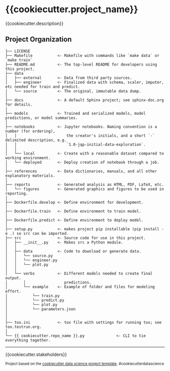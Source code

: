{{cookiecutter.project_name}}
==============================

{{cookiecutter.description}}

Project Organization
------------

    ├── LICENSE
    ├── Makefile           <- Makefile with commands like `make data` or `make train`
    ├── README.md          <- The top-level README for developers using this project.
    ├── data
    │   ├── external       <- Data from third party sources.
    │   ├── engineer       <- Finalized data with schema, scaler, imputer, etc needed for train and predict.
    │   └── source         <- The original, immutable data dump.
    │
    ├── docs               <- A default Sphinx project; see sphinx-doc.org for details.
    │
    ├── models             <- Trained and serialized models, model predictions, or model summaries.
    │
    ├── notebooks          <- Jupyter notebooks. Naming convention is a number (for ordering),
    │   │                      the creator's initials, and a short `-` delimited description, e.g.
    │   │                      `1.0-jqp-initial-data-exploration`.
    │   │
    │   └── local          <- Create with a reasonable dataset compared to working environment.
    │   └── deployed       <- Deploy creation of notebook through a job.
    │
    ├── references         <- Data dictionaries, manuals, and all other explanatory materials.
    │
    ├── reports            <- Generated analysis as HTML, PDF, LaTeX, etc.
    │   └── figures        <- Generated graphics and figures to be used in reporting.
    │
    ├── Dockerfile.develop <- Define environment for development.
    │
    ├── Dockerfile.train   <- Define environment to train model.
    │
    ├── Dockerfile.predict <- Define environment to deploy model.
    │
    ├── setup.py           <- makes project pip installable (pip install -e .) so src can be imported.
    ├── src                <- Source code for use in this project.
    │   ├── __init__.py    <- Makes src a Python module.
    │   │
    │   ├── data           <- Code to download or generate data.
    │   │   └── source.py
    │   │   └── engineer.py
    │   │   └── plot.py
    │   │
    │   └── verbs          <- Different models needed to create final output.
    │       │                 predictions.
    │       └── example    <- Example of folder and files for modeling effort.
    │           └── train.py
    │           └── predict.py
    │           └── plot.py
    │           └── parameters.json
    │   
    │   
    ├── tox.ini            <- tox file with settings for running tox; see tox.testrun.org.
    │
    └── {{ cookiecutter.repo_name }}.py              <- CLI to tie everything together.

--------

{{cookiecutter.stakeholders}}

<p><small>Project based on the <a target="_blank" href="https://drivendata.github.io/cookiecutter-data-science/">cookiecutter data science project template</a>. #cookiecutterdatascience</small></p>
